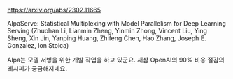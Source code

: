 https://arxiv.org/abs/2302.11665

AlpaServe: Statistical Multiplexing with Model Parallelism for Deep Learning Serving (Zhuohan Li, Lianmin Zheng, Yinmin Zhong, Vincent Liu, Ying Sheng, Xin Jin, Yanping Huang, Zhifeng Chen, Hao Zhang, Joseph E. Gonzalez, Ion Stoica)

Alpa는 모델 서빙을 위한 개발 작업을 하고 있군요. 새삼 OpenAI의 90% 비용 절감의 레시피가 궁금해지네요.